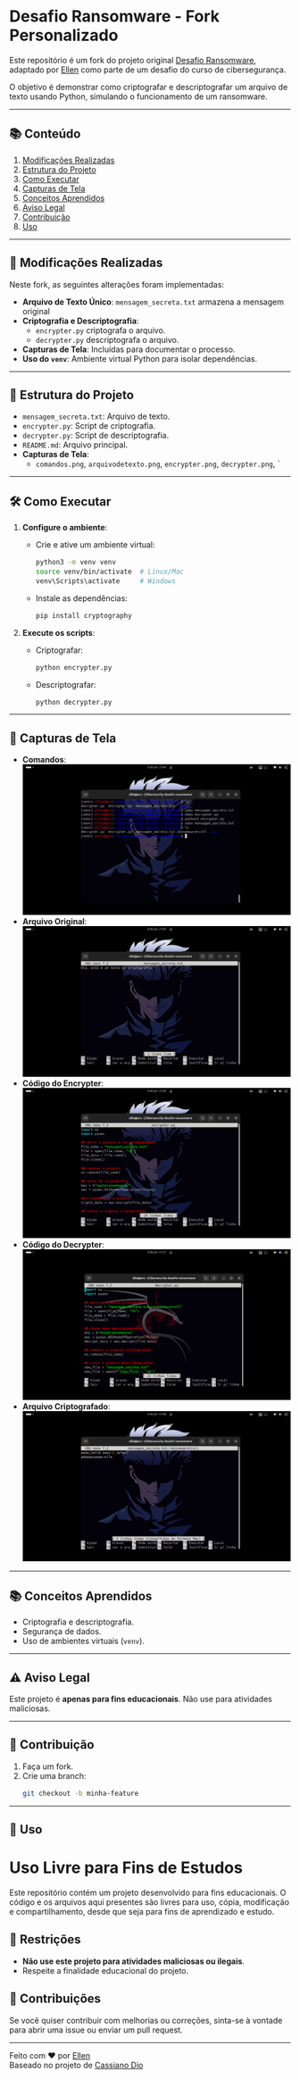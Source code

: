 # Desafio Ransomware - Fork Personalizado

Este repositório é um fork do projeto original [Desafio Ransomware](https://github.com/cassiano-dio/cibersecurity-desafio-ransomware), adaptado por [Ellen](https://github.com/ellen-xploit/Cibersecurity-desafio-ransomware) como parte de um desafio do curso de cibersegurança.

O objetivo é demonstrar como criptografar e descriptografar um arquivo de texto usando Python, simulando o funcionamento de um ransomware.

---

## 📚 Conteúdo

1. [Modificações Realizadas](#-modificações-realizadas)
2. [Estrutura do Projeto](#-estrutura-do-projeto)
3. [Como Executar](#-como-executar)
4. [Capturas de Tela](#-capturas-de-tela)
5. [Conceitos Aprendidos](#-conceitos-aprendidos)
6. [Aviso Legal](#-aviso-legal)
7. [Contribuição](#-contribuição)
8. [Uso](#-uso)

---

## 🚀 Modificações Realizadas


Neste fork, as seguintes alterações foram implementadas:

- **Arquivo de Texto Único**: `mensagem_secreta.txt` armazena a mensagem original
- **Criptografia e Descriptografia**:
  - `encrypter.py` criptografa o arquivo.
  - `decrypter.py` descriptografa o arquivo.
- **Capturas de Tela**: Incluídas para documentar o processo.
- **Uso do `venv`**: Ambiente virtual Python para isolar dependências.

---

## 📂 Estrutura do Projeto

- `mensagem_secreta.txt`: Arquivo de texto.
- `encrypter.py`: Script de criptografia.
- `decrypter.py`: Script de descriptografia.
- `README.md`: Arquivo principal.
- **Capturas de Tela**:
  - `comandos.png`, `arquivodetexto.png`, `encrypter.png`, `decrypter.png`, `

---

## 🛠️ Como Executar

1. **Configure o ambiente**:
   - Crie e ative um ambiente virtual:
     ```bash
     python3 -m venv venv
     source venv/bin/activate  # Linux/Mac
     venv\Scripts\activate     # Windows
     ```
   - Instale as dependências:
     ```bash
     pip install cryptography
     ```

2. **Execute os scripts**:
   - Criptografar:
     ```bash
     python encrypter.py
     ```
   - Descriptografar:
     ```bash
     python decrypter.py
     ```

---

## 📸 Capturas de Tela

- **Comandos**: ![Comandos](capturas/comandos.png)
- **Arquivo Original**: ![Arquivo Original](capturas/arquivodetexto.png)
- **Código do Encrypter**: ![Código do Encrypter](capturas/encrypter.png)
- **Código do Decrypter**: ![Código do Decrypter](capturas/decrypter.png)
- **Arquivo Criptografado**: ![Arquivo Criptografado](capturas/arquivocriptografado.png)

---

## 📚 Conceitos Aprendidos

- Criptografia e descriptografia.
- Segurança de dados.
- Uso de ambientes virtuais (`venv`).


---

## ⚠️ Aviso Legal

Este projeto é **apenas para fins educacionais**. Não use para atividades maliciosas.


---

## 🤝 Contribuição

1. Faça um fork.
2. Crie uma branch:
   ```bash
   git checkout -b minha-feature

---

## 📄 Uso

# Uso Livre para Fins de Estudos

Este repositório contém um projeto desenvolvido para fins educacionais. O código e os arquivos aqui presentes são livres para uso, cópia, modificação e compartilhamento, desde que seja para fins de aprendizado e estudo.

## 🚫 Restrições

- **Não use este projeto para atividades maliciosas ou ilegais**.
- Respeite a finalidade educacional do projeto.

## 🙌 Contribuições

Se você quiser contribuir com melhorias ou correções, sinta-se à vontade para abrir uma issue ou enviar um pull request.

---

Feito com ❤️ por [Ellen](https://github.com/ellen-xploit)  
Baseado no projeto de [Cassiano Dio](https://github.com/cassiano-dio/cibersecurity-desafio-ransomware)
